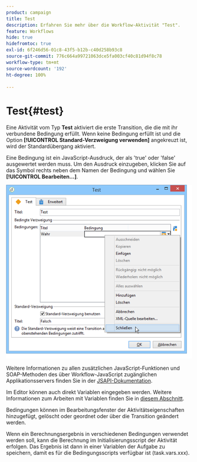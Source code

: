 ```yaml
---
product: campaign
title: Test
description: Erfahren Sie mehr über die Workflow-Aktivität "Test".
feature: Workflows
hide: true
hidefromtoc: true
exl-id: 6f246d56-01c8-43f5-b12b-c40d258b93c8
source-git-commit: 776c664a99721063dce5fa003cf40c81d94f8c78
workflow-type: tm+mt
source-wordcount: '192'
ht-degree: 100%

---
```


# Test{#test}



Eine Aktivität vom Typ **Test** aktiviert die erste Transition, die die mit ihr verbundene Bedingung erfüllt. Wenn keine Bedingung erfüllt ist und die Option **[!UICONTROL Standard-Verzweigung verwenden]** angekreuzt ist, wird der Standardübergang aktiviert.

Eine Bedingung ist ein JavaScript-Ausdruck, der als &#39;true&#39; oder &#39;false&#39; ausgewertet werden muss. Um den Ausdruck einzugeben, klicken Sie auf das Symbol rechts neben dem Namen der Bedingung und wählen Sie **[!UICONTROL Bearbeiten…]**.

![](assets/edit_test.png)

Weitere Informationen zu allen zusätzlichen JavaScript-Funktionen und SOAP-Methoden des über Workflow-JavaScript zugänglichen Applikationsservers finden Sie in der [JSAPI-Dokumentation](https://experienceleague.adobe.com/developer/campaign-api/api/index.html?lang=de).

Im Editor können auch direkt Variablen eingegeben werden. Weitere Informationen zum Arbeiten mit Variablen finden Sie in [diesem Abschnitt](javascript-scripts-and-templates.md#variables).

Bedingungen können im Bearbeitungsfenster der Aktivitätseigenschaften hinzugefügt, gelöscht oder geordnet oder über die Transition geändert werden.

Wenn ein Berechnungsergebnis in verschiedenen Bedingungen verwendet werden soll, kann die Berechnung im Initialisierungsscript der Aktivität erfolgen. Das Ergebnis ist dann in einer Variablen der Aufgabe zu speichern, damit es für die Bedingungsscripts verfügbar ist (task.vars.xxx).
